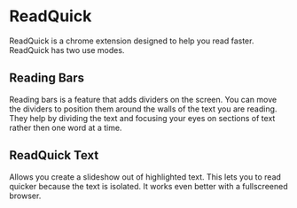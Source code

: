 # ReadQuick

ReadQuick is a chrome extension designed to help you read faster.
ReadQuick has two use modes. 

## Reading Bars
Reading bars is a feature that adds dividers on the screen. You can move the dividers to position them 
around the walls of the text you are reading. They help by dividing the text and focusing your eyes on 
sections of text rather then one word at a time.

## ReadQuick Text
Allows you create a slideshow out of highlighted text. This lets you to read quicker because the text is isolated. It works even better with a fullscreened browser. 